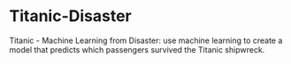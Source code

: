 # Titanic-Disaster
Titanic - Machine Learning from Disaster: use machine learning to create a model that predicts which passengers survived the Titanic shipwreck.

